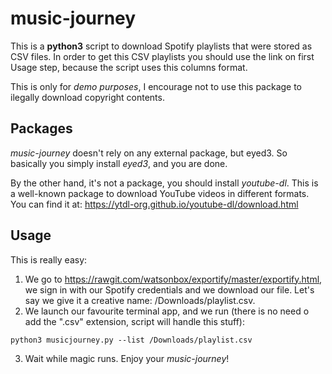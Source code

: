 # music-journey

This is a **python3** script to download Spotify playlists that were stored as CSV files.
In order to get this CSV playlists you should use the link on first Usage step, because the script uses this columns format.

This is only for _demo purposes_, I encourage not to use this package to ilegally download copyright contents.

## Packages
_music-journey_ doesn't rely on any external package, but eyed3. So basically you simply install _eyed3_, and you are done.

By the other hand, it's not a package, you should install _youtube-dl_. This is a well-known package to download YouTube videos in different formats. You can find it at: https://ytdl-org.github.io/youtube-dl/download.html

## Usage
This is really easy: 
1. We go to https://rawgit.com/watsonbox/exportify/master/exportify.html, we sign in with our Spotify credentials and we download our file. Let's say we give it a creative name: /Downloads/playlist.csv.
2. We launch our favourite terminal app, and we run (there is no need o add the ".csv" extension, script will handle this stuff): 
```
python3 musicjourney.py --list /Downloads/playlist.csv
```
3. Wait while magic runs. Enjoy your _music-journey_!


